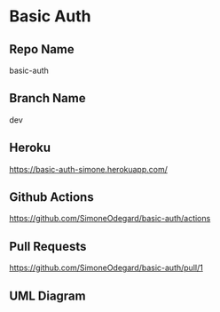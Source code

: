 # Basic Auth

## Repo Name
basic-auth

## Branch Name
dev

## Heroku
https://basic-auth-simone.herokuapp.com/

## Github Actions
https://github.com/SimoneOdegard/basic-auth/actions

## Pull Requests
https://github.com/SimoneOdegard/basic-auth/pull/1

## UML Diagram
<!-- ![UML](./assets/uml.png)
coming soon -->